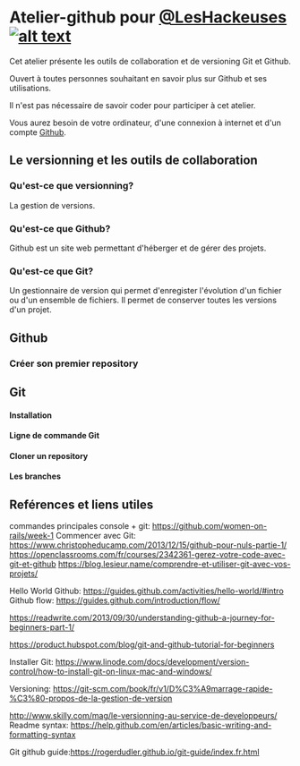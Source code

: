 # Atelier-github pour [@LesHackeuses](https://leshackeuses.fr/)  [![alt text][1.2]][1]

[1.2]: http://i.imgur.com/wWzX9uB.png (twitter icon without padding)
[1]: https://twitter.com/leshackeuses?lang=fr

Cet atelier présente les outils de collaboration et de versioning Git et Github.

Ouvert à toutes personnes souhaitant en savoir plus sur Github et ses utilisations.

Il n'est pas nécessaire de savoir coder pour participer à cet atelier.

Vous aurez besoin de votre ordinateur, d'une connexion à internet et d'un compte [Github](http://github.com).
## Le versionning et les outils de collaboration
### Qu'est-ce que versionning?
La gestion de versions. 

### Qu'est-ce que Github?
Github est un site web permettant d'héberger et de gérer des projets.

### Qu'est-ce que Git?
Un gestionnaire de version qui permet d'enregister l'évolution d'un fichier ou d'un ensemble de fichiers.
Il permet de conserver toutes les versions d'un projet.

## Github
### Créer son premier repository

## Git
#### Installation

#### Ligne de commande Git

#### Cloner un repository

#### Les branches



## Reférences et liens utiles
commandes principales console + git: https://github.com/women-on-rails/week-1
Commencer avec Git: https://www.christopheducamp.com/2013/12/15/github-pour-nuls-partie-1/
https://openclassrooms.com/fr/courses/2342361-gerez-votre-code-avec-git-et-github
https://blog.lesieur.name/comprendre-et-utiliser-git-avec-vos-projets/

Hello World Github: https://guides.github.com/activities/hello-world/#intro
Github flow: https://guides.github.com/introduction/flow/

https://readwrite.com/2013/09/30/understanding-github-a-journey-for-beginners-part-1/

https://product.hubspot.com/blog/git-and-github-tutorial-for-beginners

Installer Git:
https://www.linode.com/docs/development/version-control/how-to-install-git-on-linux-mac-and-windows/

Versioning: https://git-scm.com/book/fr/v1/D%C3%A9marrage-rapide-%C3%80-propos-de-la-gestion-de-version

http://www.skilly.com/mag/le-versionning-au-service-de-developpeurs/
Readme syntax:
https://help.github.com/en/articles/basic-writing-and-formatting-syntax

Git github guide:https://rogerdudler.github.io/git-guide/index.fr.html
<!-- Please don't remove this: Grab your social icons from https://github.com/carlsednaoui/gitsocial -->
